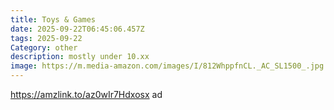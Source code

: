 ```yaml
---
title: Toys & Games
date: 2025-09-22T06:45:06.457Z
tags: 2025-09-22
Category: other
description: mostly under 10.xx
image: https://m.media-amazon.com/images/I/812WhppfnCL._AC_SL1500_.jpg
---
```

https://amzlink.to/az0wIr7Hdxosx  ad